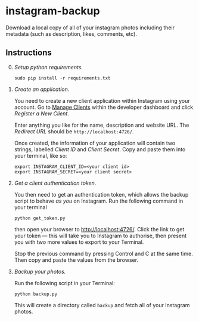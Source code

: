 instagram-backup
================

Download a local copy of all of your instagram photos including their metadata
(such as description, likes, comments, etc).

## Instructions

0.  *Setup python requirements.*

    ```
    sudo pip install -r requirements.txt
    ```

1.  *Create an application.*

    You need to create a new client application within Instagram using your
    account. Go to [Manage Clients][mc] within the developer dashboard and
    click *Register a New Client*.

    Enter anything you like for the name, description and website URL.
    The *Redirect URL* should be `http://localhost:4726/`.

    Once created, the information of your application will contain two
    strings, labelled *Client ID* and *Client Secret*. Copy and paste
    them into your terminal, like so:

    ```
    export INSTAGRAM_CLIENT_ID=<your client id>
    export INSTAGRAM_SECRET=<your client secret>
    ```

[mc]:https://instagram.com/developer/clients/manage/


2.  *Get a client authentication token.*

    You then need to get an authentication token, which allows the backup
    script to behave *as you* on Instagram. Run the following command in
    your terminal

    ```
    python get_token.py
    ```

    then open your browser to <http://localhost:4726/>. Click the link
    to get your token — this will take you to Instagram to authorise,
    then present you with two more values to export to your Terminal.

    Stop the previous command by pressing Control and C at the same time.
    Then copy and paste the values from the browser.


3.  *Backup your photos.*

    Run the following script in your Terminal:

    ```
    python backup.py
    ```

    This will create a directory called `backup` and fetch all of your
    Instagram photos.
